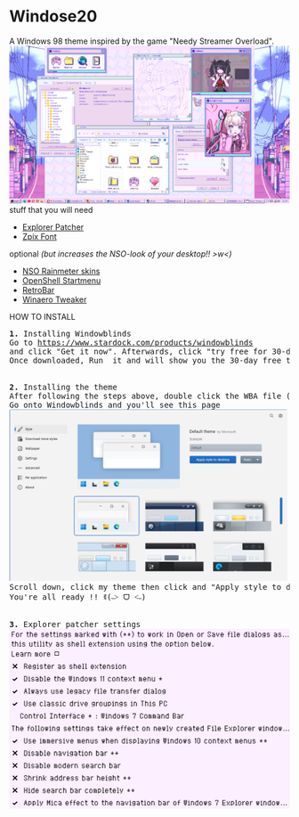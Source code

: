 <h1>Windose20</h1>
A Windows 98 theme inspired by the game "Needy Streamer Overload".
<img src="tutorial/main.png">
<BR>
<h> stuff that you will need </h>
<ul>
<li><a href="https://github.com/valinet/ExplorerPatcher">Explorer Patcher</a></li>
<li><a href="https://github.com/SolidZORO/zpix-pixel-font">Zpix Font</a></li>
</ul>
<h>optional <i>(but increases the NSO-look of your desktop!! >w<)</i></h>
<ul>
<li><a href="https://github.com/lezzthanthree/Needy-Streamer-Overload">NSO Rainmeter skins</a></li>
<li><a href="https://github.com/Open-Shell/Open-Shell-Menu">OpenShell Startmenu</a></li>
<li><a href="https://github.com/dremin/RetroBar">RetroBar</a></li>
<li><a href="https://winaerotweaker.com">Winaero Tweaker</a></li> 
</ul>
<H> HOW TO INSTALL </H>
<pre>
<b>1.</b> <h>Installing Windowblinds</h>
Go to <a href="https://www.stardock.com/products/windowblinds">https://www.stardock.com/products/windowblinds</a>
and click "Get it now". Afterwards, click "try free for 30-days" (or click "get it now" again if you have the money).
Once downloaded, Run  it and will show you the 30-day free trial thingy again, click it and then enter your email and follow the steps afterwards.
<br>
<b>2.</b> <h>Installing the theme</h>
After following the steps above, double click the WBA file (Windose20.wba) and you will be notified that new theme has been installed.
Go onto Windowblinds and you'll see this page 
<img style="width: 500px;"src="tutorial/main2.png">
Scroll down, click my theme then click and "Apply style to desktop"
You're all ready !! ꉂ(˵˃ ᗜ ˂˵)
<br>
<b>3.</b> <h>Explorer patcher settings</h>
<img style="width: 600px;"src="tutorial/explorer.png">
  
</pre>

